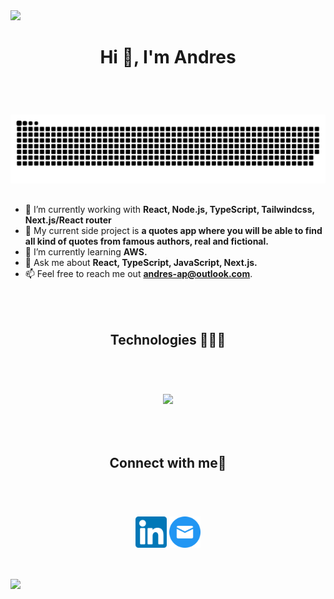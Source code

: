 <!-- Animated line -->
<img src="https://user-images.githubusercontent.com/73097560/115834477-dbab4500-a447-11eb-908a-139a6edaec5c.gif" />

<div>
  <header align="center">
    <h1 style="display: inline-block">Hi 👋, I'm Andres</h1>
  </header>
</div>

<!-- snake -->
<div align="center" style="margin-bottom: 30px">
  <img alt="Decoration snake" src="https://raw.githubusercontent.com/andrewap-dev/andrewap-dev/3c08cb051d17d922076b3df515820cf418ce75fd/assets/snake.svg" />
</div>

<!-- Intro start -->
- 🔭 I’m currently working with **React, Node.js, TypeScript, Tailwindcss, Next.js/React router**
- 🚀 My current side project is **a quotes app where you will be able to find all kind of quotes from famous authors, real and fictional.**
- 🌱 I’m currently learning **AWS.**
- 💬 Ask me about **React, TypeScript, JavaScript, Next.js.**
- 📫 Feel free to reach me out **<andres-ap@outlook.com>**.

<!-- Tech title -->
<div style="margin-top: 50px">
  <header align="center">
    <h2 style="display: inline-block">Technologies 👨🏻‍💻</h2>
  </header>
</div>

<!-- Tech icons -->
<p align="center">
  <img src="https://skillicons.dev/icons?i=react,ts,js,tailwind,nextjs,nodejs,git,html,css,express,figma,firebase,github,gitlab,supabase,postgres,linux,md,postman,discord,vscode&perline=14" />
</p>

<!-- Connect title -->
<div style="margin-top: 50px">
  <header align="center">
    <h2 style="display: inline-block">Connect with me🤝</h2>
  </header>
</div>

<!--Connect links-->
<p align="center" style="margin-bottom: 50px">
  <a href="https://www.linkedin.com/in/luis-andres-castillo/" target="blank"><img align="center" src="https://raw.githubusercontent.com/andrewap-dev/andrewap-dev/main/assets/linkedin.png" alt="linkedin" height="50" width="50" /></a>
  <a href="mailto:andres-ap@outlook.com" target="blank"><img align="center" src="https://raw.githubusercontent.com/andrewap-dev/andrewap-dev/main/assets/mail.png" alt="linkedin" height="50" width="50" /></a>
</p>

<!-- Animated line -->
<img src="https://user-images.githubusercontent.com/73097560/115834477-dbab4500-a447-11eb-908a-139a6edaec5c.gif" />
